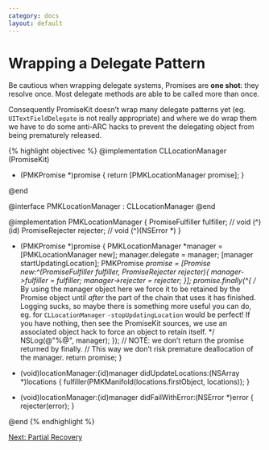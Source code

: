 ```yaml
---
category: docs
layout: default
---
```


# Wrapping a Delegate Pattern

Be cautious when wrapping delegate systems, Promises are **one shot**: they resolve once. Most delegate methods are able to be called more than once.

Consequently PromiseKit doesn’t wrap many delegate patterns yet (eg. `UITextFieldDelegate` is not really appropriate) and where we do wrap them we have to do some anti-ARC hacks to prevent the delegating object from being prematurely released.

{% highlight objectivec %}
@implementation CLLocationManager (PromiseKit)

+ (PMKPromise *)promise {
    return [PMKLocationManager promise];
}

@end

@interface PMKLocationManager : CLLocationManager <CLLocationManagerDelegate>
@end

@implementation PMKLocationManager {
    PromiseFulfiller fulfiller;   // void (^)(id)
    PromiseRejecter rejecter;     // void (^)(NSError *)
}

+ (PMKPromise *)promise {
    PMKLocationManager *manager = [PMKLocationManager new];
    manager.delegate = manager;
    [manager startUpdatingLocation];
    PMKPromise *promise = [Promise new:^(PromiseFulfiller fulfiller, PromiseRejecter rejecter){
        manager->fulfiller = fulfiller;
        manager->rejecter = rejecter;
    }];
    promise.finally(^{
        /*
          By using the manager object here we force it to be retained by the
          Promise object until *after* the part of the chain that uses it has
          finished. Logging sucks, so maybe there is something more useful you can
          do, eg. for `CLLocationManager` `-stopUpdatingLocation` would be perfect!
          If you have nothing, then see the PromiseKit sources, we use an
          associated object hack to force an object to retain itself.
         */
        NSLog(@"%@", manager);
    });
    // NOTE: we don’t return the promise returned by finally.
    // This way we don’t risk premature deallocation of the manager.
    return promise;
}

- (void)locationManager:(id)manager didUpdateLocations:(NSArray *)locations {
    fulfiller(PMKManifold(locations.firstObject, locations));
}

- (void)locationManager:(id)manager didFailWithError:(NSError *)error {
    rejecter(error);
}

@end
{% endhighlight %}

<div><a class="pagination" href="/partial-recovery">Next: Partial Recovery</a></div>
